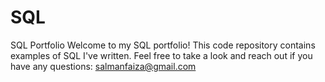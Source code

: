# SQL
SQL Portfolio 
Welcome to my SQL portfolio! 
This code repository contains examples of SQL I've written.
Feel free to take a look and reach out if you have any questions:
salmanfaiza@gmail.com
